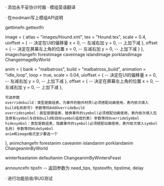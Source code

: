 <!-- · 进入游戏时/倒计时N分钟时(N = 事件列表自定义的数组 比如30、60、120)，左上角发出提示，配合提示音：TheFrontEnd:GetSound():PlaySound("dontstarve/HUD/XP_bar_fill_unlock") -->
<!-- 支持关闭此提示，client = true -->
<!-- · 像Insight一样的BOSS倒计时面板 -->
<!-- · 支持宣告倒计时 -->
<!-- · 支持指定倒计时一直显示(勾选显示，不勾选不显示，支持长久保存数据) -->
<!-- · 跨世界同步倒计时（显示计时来自哪个世界，不兼容超多层世界，模组说明里要标注） -->
<!-- · 客户端预测功能，开启此功能后服务器5秒或更多秒刷新一次数据，刷新给客户端后，客户端自己减一减一，减轻服务器压力 -->
<!-- · 支持识别【已暂停】的倒计时 -->
<!-- · 修改【遗迹当前阶段】计时 -->
<!-- · 修改面板UI -->
<!-- · 自动清理过期的从世界计时数据 -->
<!-- · 进行功能验收/BUG测试 -->
<!-- · 检测到与其他计时模组一起开时，提示玩家关掉其它计时模组。与Insight一起开时，什么也不做（兼容不来） -->
<!-- · 添加猪镇计时器 -->
<!--
添加计时：
月相(新月满月) √
海盗袭击计时 ×
巨大蠕虫概率 √
裂隙/裂隙晶体计时 √
梦魇疯猪和拾荒疯猪 √
洞穴地震 √
亮茄 √
墨荒 √
果蝇王 √
-->



· 添加永不妥协计时器
· 模组英语翻译
<!-- · 兼容【模组设置】，游戏内可实时开关预测倒计时功能 -->

· 在modmain写上模组API说明


gettimefn
gettextfn

image = {
    atlas = "images/Hound.xml",
    tex = "Hound.tex",
    scale = 0.4,
    uioffset = { -- 决定在UI的偏移量
        x = 0, -- 左减右加
        y = 0, -- 上加下减
    },
    offset = { -- 决定在屏幕左上角的位置
        x = 0, -- 左减右加
        y = 0, -- 上加下减
    }
},
imagechangefn
forestimage
caveimage
islandimage
porklandimage
ChangeimageByWorld

anim = {
    bank = "malbatross",
    build = "malbatross_build",
    animation = "idle_loop",
    loop = true,
    scale = 0.04,
    uioffset = { -- 决定在UI的偏移量
        x = 0, -- 左减右加
        y = 0, -- 上加下减
    },
    offset = { -- 决定在屏幕左上角的位置
        x = 0, -- 左减右加
        y = 0, -- 上加下减
    },
    
    可选参数
    overridebuild：类型是数组表，为事件的额外材质(必须搭配动画使用，表内依次填入build名称即可) 参数等同AddOverrideBuild
    overridesymbol：类型是键值表，替换事件的symbol(必须搭配动画使用，表内依次填入包含原有symbol与目标build和目标symbol组成的表) 参数等同OverrideSymbol
    hidesymbol：类型是数组表，隐藏事件的symbol(必须搭配动画使用，表内依次填入symbol名称) 参数等同HideSymbol
    anim和image格式至少要选一个
},
animchangefn
forestanim
caveanim
islandanim
porklandanim
ChangeanimByWorld

winterfeastanim
defaultanim
ChangeanimByWintersFeast

announcefn
tipsfn -- 返回参数为 need_tips, tipstextfn, tipstime, delay




· 进行功能验收/BUG测试